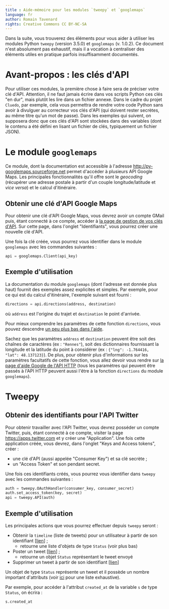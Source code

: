 ```yaml
---
title : Aide-mémoire pour les modules `tweepy` et `googlemaps`
language: fr
author: Romain Tavenard
rights: Creative Commons CC BY-NC-SA
---
```


Dans la suite, vous trouverez des éléments pour vous aider à utiliser les modules Python `tweepy` (version 3.5.0) et `googlemaps` (v. 1.0.2).
Ce document n'est absolument pas exhaustif, mais il a vocation à centraliser des éléments  utiles en pratique parfois insuffisamment documentés.

# Avant-propos : les clés d'API

Pour utiliser ces modules, la première chose à faire sera de préciser votre clé d'API.
Attention, il ne faut jamais écrire dans vos scripts Python ces clés "en dur", mais plutôt les lire dans un fichier annexe.
Dans le cadre du projet `Cluedo`, par exemple, cela vous permettra de rendre votre code Python sans avoir à divulguer au correcteur vos clés d'API (qui doivent rester secrètes, au même titre qu'un mot de passe).
Dans les exemples qui suivent, on supposera donc que ces clés d'API sont stockées dans des variables (dont le contenu a été défini en lisant un fichier de clés, typiquement un fichier JSON).

# Le module `googlemaps`

Ce module, dont la documentation est accessible à l'adresse <http://py-googlemaps.sourceforge.net> permet d'accéder à plusieurs API Google Maps.
Les principales fonctionnalités qu'il offre sont le _geocoding_ (récupérer une adresse postale à partir d'un couple longitude/latitude et _vice versa_) et le calcul d'itinéraire.

## Obtenir une clé d'API Google Maps

Pour obtenir une clé d'API Google Maps, vous devrez avoir un compte GMail puis, étant connecté à ce compte, accéder à [la page de gestion de vos clés d'API](https://console.developers.google.com/apis/dashboard).
Sur cette page, dans l'onglet "Identifiants", vous pourrez créer une nouvelle clé d'API.

Une fois la clé créée, vous pourrez vous identifier dans le module `googlemaps` avec les commandes suivantes :

```python
api = googlemaps.Client(api_key)
```

## Exemple d'utilisation

La documentation du module `googlemaps` (dont l'adresse est donnée plus haut) fournit des exemples assez explicites et simples.
Par exemple, pour ce qui est du calcul d'itinéraire, l'exemple suivant est fourni :

```python
directions = api.directions(address, destination)
```

où `address` est l'origine du trajet et `destination` le point d'arrivée.

Pour mieux comprendre les paramètres de cette fonction `directions`, vous pouvez descendre [un peu plus bas dans l'aide](http://py-googlemaps.sourceforge.net/#directions).

Sachez que les paramètres `address` et `destination` peuvent être soit des chaînes de caractères (ex : `"Rennes"`), soit des dictionnaires fournissant la longitude et la latitude du point à considérer (ex : `{"lng": -1.764416, "lat": 48.137123}`).
De plus, pour obtenir plus d'informations sur les paramètres facultatifs de cette fonction, vous allez devoir vous rendre sur [la page d'aide Google de l'API HTTP](https://developers.google.com/maps/documentation/directions/intro?hl=fr) (tous les paramètres qui peuvent être passés à l'API HTTP peuvent aussi l'être à la fonction `directions` du module `googlemaps`).

# Tweepy

## Obtenir des identifiants pour l'API Twitter

Pour obtenir travailler avec l'API Twitter, vous devrez posséder un compte Twitter, puis, étant connecté à ce compte, visiter la page <https://apps.twitter.com> et y créer une "Application". Une fois cette application créée, vous devrez, dans l'onglet "Keys and Access tokens", créer :

 * une clé d'API (aussi appelée "Consumer Key") et sa clé secrète ;
 * un "Access Token" et son pendant secret.

Une fois ces identifiants créés, vous pourrez vous identifier dans `tweepy` avec les commandes suivantes :

```python
auth = tweepy.OAuthHandler(consumer_key, consumer_secret)
auth.set_access_token(key, secret)
api = tweepy.API(auth)
```

## Exemple d'utilisation

Les principales actions que vous pourrez effectuer depuis `tweepy` seront :

* Obtenir la `timeline` (liste de tweets) pour un utilisateur à partir de son identifiant [[lien](http://tweepy.readthedocs.io/en/v3.5.0/api.html#API.user_timeline)] ;
    * retourne une liste d'objets de type `Status` (voir plus bas)
* Poster un tweet [[lien](http://tweepy.readthedocs.io/en/v3.5.0/api.html#API.update_status)] ;
    * retourne un objet `Status` représentant le tweet envoyé
* Supprimer un tweet à partir de son identifiant [[lien](http://tweepy.readthedocs.io/en/v3.5.0/api.html#API.destroy_status)]

Un objet de type `Status` représente un tweet et il possède un nombre important d'attributs (voir [ici](https://gist.github.com/jaymcgrath/367c521f1dd786bc5a05ec3eeeb1cb04#file-tweepy-status-object-public-properties-and-methods) pour une liste exhaustive).

Par exemple, pour accéder à l'attribut `created_at` de la variable `s` de type `Status`, on écrira :

```python
s.created_at
```
